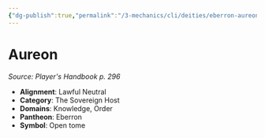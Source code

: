 ```yaml
---
{"dg-publish":true,"permalink":"/3-mechanics/cli/deities/eberron-aureon/","tags":["ttrpg-cli/compendium/src/5e/phb","ttrpg-cli/deity/eberron","ttrpg-cli/domain/knowledge","ttrpg-cli/domain/order"],"noteIcon":""}
---
```


# Aureon
*Source: Player's Handbook p. 296* 

- **Alignment**: Lawful Neutral
- **Category**: The Sovereign Host
- **Domains**: Knowledge, Order
- **Pantheon**: Eberron
- **Symbol**: Open tome